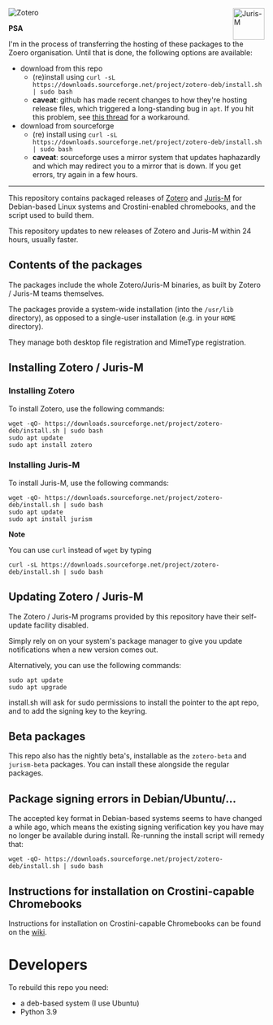 <img src="https://www.zotero.org/static/images/promote/zotero-logo-256x62.png" alt="Zotero"><img src="https://juris-m.github.io/blog/image/juris-m-logo.svg" alt="Juris-M" height="62" align="right">

**PSA**

I'm in the process of transferring the hosting of these packages to the Zoero organisation. Until that is done, the following options are available:

* download from this repo
  * (re)install using `curl -sL https://downloads.sourceforge.net/project/zotero-deb/install.sh | sudo bash`
  * **caveat**: github has made recent changes to how they're hosting release files, which triggered a long-standing bug in `apt`. If you hit this problem, see [this thread](https://github.com/linux-surface/linux-surface/issues/625) for a workaround.
* download from sourceforge
  * (re) install using `curl -sL https://downloads.sourceforge.net/project/zotero-deb/install.sh | sudo bash`
  * **caveat**: sourceforge uses a mirror system that updates haphazardly and which may redirect you to a mirror that is down. If you get errors, try again in a few hours.

----

This repository contains packaged releases of [Zotero](https://www.zotero.org) and [Juris-M](https://juris-m.github.io) for Debian-based Linux systems and Crostini-enabled chromebooks, and the script used to build them.

This repository updates to new releases of Zotero and Juris-M within 24 hours, usually faster.

## Contents of the packages

The packages include the whole Zotero/Juris-M binaries, as built by Zotero / Juris-M teams themselves.

The packages provide a system-wide installation (into the `/usr/lib` directory), as opposed to a single-user installation (e.g. in your `HOME` directory).

They manage both desktop file registration and MimeType registration.

## Installing Zotero / Juris-M

### Installing Zotero

To install Zotero, use the following commands:

```
wget -qO- https://downloads.sourceforge.net/project/zotero-deb/install.sh | sudo bash
sudo apt update
sudo apt install zotero
```

### Installing Juris-M

To install Juris-M, use the following commands:

```
wget -qO- https://downloads.sourceforge.net/project/zotero-deb/install.sh | sudo bash
sudo apt update
sudo apt install jurism
```

**Note**

You can use `curl` instead of `wget` by typing
```
curl -sL https://downloads.sourceforge.net/project/zotero-deb/install.sh | sudo bash
```

## Updating Zotero / Juris-M

The Zotero / Juris-M programs provided by this repository have their self-update facility disabled.

Simply rely on on your system's package manager to give you update notifications when a new version comes out.

Alternatively, you can use the following commands:

```
sudo apt update
sudo apt upgrade
```

install.sh will ask for sudo permissions to install the pointer to the apt repo, and to add the signing key to the keyring.

## Beta packages

This repo also has the nightly beta's, installable as the `zotero-beta` and `jurism-beta` packages. You can install these alongside the regular packages.

## Package signing errors in Debian/Ubuntu/...

The accepted key format in Debian-based systems seems to have changed a while ago, which means the existing signing verification key you have may no longer be available during install. Re-running the install script will remedy that:

```
wget -qO- https://downloads.sourceforge.net/project/zotero-deb/install.sh | sudo bash
```

## Instructions for installation on Crostini-capable Chromebooks

Instructions for installation on Crostini-capable Chromebooks can be found on the [wiki](https://github.com/retorquere/zotero-deb/wiki).

# Developers

To rebuild this repo you need:

* a deb-based system (I use Ubuntu)
* Python 3.9
